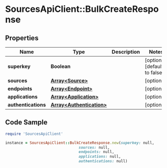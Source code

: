 # SourcesApiClient::BulkCreateResponse

## Properties

Name | Type | Description | Notes
------------ | ------------- | ------------- | -------------
**superkey** | **Boolean** |  | [optional] [default to false]
**sources** | [**Array&lt;Source&gt;**](Source.md) |  | [optional] 
**endpoints** | [**Array&lt;Endpoint&gt;**](Endpoint.md) |  | [optional] 
**applications** | [**Array&lt;Application&gt;**](Application.md) |  | [optional] 
**authentications** | [**Array&lt;Authentication&gt;**](Authentication.md) |  | [optional] 

## Code Sample

```ruby
require 'SourcesApiClient'

instance = SourcesApiClient::BulkCreateResponse.new(superkey: null,
                                 sources: null,
                                 endpoints: null,
                                 applications: null,
                                 authentications: null)
```


